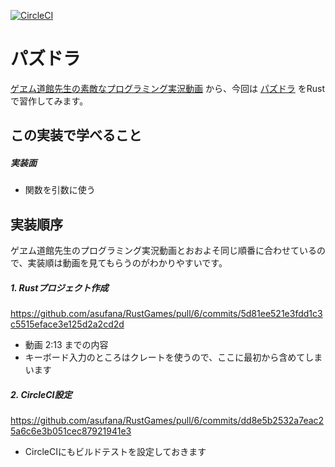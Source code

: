 [![CircleCI](https://circleci.com/gh/asufana/RustGames.svg?style=svg)](https://circleci.com/gh/asufana/RustGames)

# パズドラ

[ゲヱム道館先生の素敵なプログラミング実況動画](https://www.youtube.com/channel/UCj3K2Xy0nQr3Jdc0nd-8zQw) から、今回は [パズドラ](https://www.youtube.com/watch?v=WUHzFk5X-aQ) をRustで習作してみます。



## この実装で学べること

##### 実装面

- 関数を引数に使う



## 実装順序

ゲヱム道館先生のプログラミング実況動画とおおよそ同じ順番に合わせているので、実装順は動画を見てもらうのがわかりやすいです。

##### 1. Rustプロジェクト作成

https://github.com/asufana/RustGames/pull/6/commits/5d81ee521e3fdd1c3c5515eface3e125d2a2cd2d

- 動画 2:13 までの内容
- キーボード入力のところはクレートを使うので、ここに最初から含めてしまいます



##### 2. CircleCI設定

https://github.com/asufana/RustGames/pull/6/commits/dd8e5b2532a7eac25a6c6e3b051cec87921941e3

- CircleCIにもビルドテストを設定しておきます









